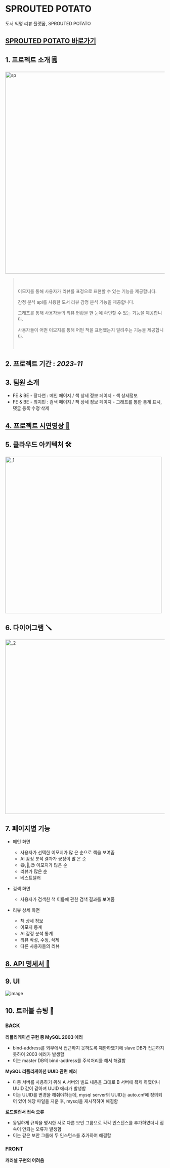 # SPROUTED POTATO
도서 익명 리뷰 플랫폼, SPROUTED POTATO


## [SPROUTED POTATO 바로가기](https://cloudpotato-506250559.ap-northest-2.amazonaws.com)

## 1. 프로젝트 소개 🗒

<img width="637" alt="sp" src="https://github.com/choi-jimin/sprouted-potato-backend/assets/109493189/2781f6c0-be7a-42d2-9236-fe5453c4be3a">

> &nbsp;
>
> 이모지를 통해 사용자가 리뷰를 표정으로 표현할 수 있는 기능을 제공합니다.
> 
> 감정 분석 api를 사용한 도서 리뷰 감정 분석 기능을 제공합니다.
> 
> 그래프를 통해 사용자들의 리뷰 현황을 한 눈에 확인할 수 있는 기능을 제공합니다.
> 
> 사용자들이 어떤 이모지를 통해 어떤 책을 표현했는지 알려주는 기능을 제공합니다.
>
> &nbsp;


## 2. 프로젝트 기간 : _2023-11_

## 3. 팀원 소개  
-   FE & BE - 장다연 :  메인 페이지 / 책 상세 정보 페이지 - 책 상세정보
-   FE & BE - 최지민 :  검색 페이지 / 책 상세 정보 페이지 - 그래프를 통한 통계 표시, 댓글 등록ˑ수정ˑ삭제

## [4. 프로젝트 시연영상 📌](https://www.youtube.com/watch?v=Nw2AZFwl2dA)

## 5. 클라우드 아키텍처 🛠
<img width="494" alt="_1" src="https://github.com/project-fourtato/Backend_v3/assets/84323684/665af649-9ad2-4a50-932a-2d445f30f771">

## 6. 다이어그램 🪛
<img width="550" alt="_2" src="https://github.com/project-fourtato/Backend_v3/assets/84323684/0dd3afa9-27c0-47f1-83c4-ff6531aea189">


## 7. 페이지별 기능
- 메인 화면
  - 사용자가 선택한 이모지가 많
은 순으로 책을 보여줌
  - AI 감정 분석 결과가 긍정이 많
은 순
  - 😄,🥹,😍 이모지가 많은 순
  - 리뷰가 많은 순
  - 베스트셀러
 
- 검색 화면
  - 사용자가 검색한 책 이름에 관한 검색 결과를 보여줌
  
- 리뷰 상세 화면
  - 책 상세 정보
  - 이모지 통계
  - AI 감정 분석 통계
  - 리뷰 작성, 수정, 삭제
  - 다른 사용자들의 리뷰


## [8. API 명세서 📃](https://transparent-sunfish-f71.notion.site/f752c27127f941638e348dbb91ff8c06?v=16064a5f311a4d72b74c36052e0c4724&pvs=4)



## 9. UI

![image](https://github.com/project-fourtato/Backend_v3/assets/84323684/410e3ef3-5463-49eb-87ac-b073d36ccf5e)


## 10. 트러블 슈팅 🎃
### BACK

**리플리케이션 구현 중 MySQL 2003 에러**

- bind-address를 외부에서 접근하지 못하도록 제한하였기에 slave DB가 접근하지 못하여 2003 에러가 발생함
- 이는 master DB의 bind-address를 주석처리를 해서 해결함 
   
**MySQL 리플리케이션 UUID 관련 에러**

- 다중 서버를 사용하기 위해 A 서버의 빌드 내용을 그대로 B 서버에 복제 하였더니 UUID 값이 같아져 UUID 에러가 발생함
- 이는 UUID를 변경을 해줘야하는데, mysql server의 UUID는 auto.cnf에 정의되어 있어 해당 파일을 지운 후, mysql을 재시작하여 해결함

**로드밸런서 접속 오류**

- 동일하게 규칙을 명시한 서로 다른 보안 그룹으로 각각 인스턴스를 추가하였더니 접속이 안되는 오류가 발생함
- 이는 같은 보안 그룹에 두 인스턴스를 추가하여 해결함

### FRONT

**캐러셀 구현의 어려움**
